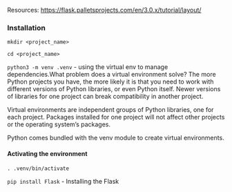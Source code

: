 
Resources: https://flask.palletsprojects.com/en/3.0.x/tutorial/layout/

### Installation

`mkdir <project_name>`

`cd <project_name>`

`python3 -m venv .venv` - using the virtual env to manage dependencies.What problem does a virtual environment solve? The more Python projects you have, the more likely it is that you need to work with different versions of Python libraries, or even Python itself. Newer versions of libraries for one project can break compatibility in another project.

Virtual environments are independent groups of Python libraries, one for each project. Packages installed for one project will not affect other projects or the operating system’s packages.

Python comes bundled with the venv module to create virtual environments.

#### Activating the environment
`. .venv/bin/activate`

`pip install Flask` - Installing the Flask